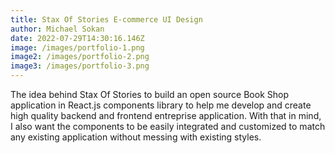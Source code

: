 ```yaml
---
title: Stax Of Stories E-commerce UI Design
author: Michael Sokan
date: 2022-07-29T14:30:16.146Z
image: /images/portfolio-1.png
image2: /images/portfolio-2.png
image3: /images/portfolio-3.png
---
```

The idea behind Stax Of Stories to build an open source Book Shop application in React.js components library to help me develop and create high quality backend and frontend entreprise application. With that in mind, I also want the components to be easily integrated and customized to match any existing application without messing with existing styles.